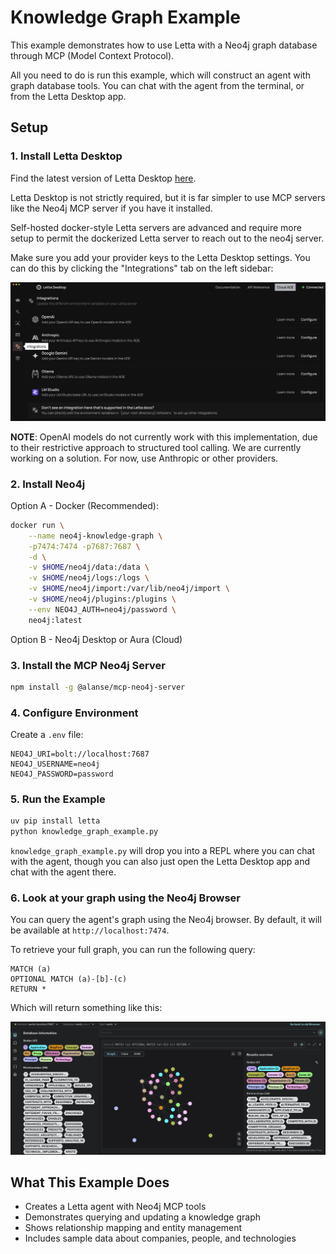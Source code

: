 # Knowledge Graph Example

This example demonstrates how to use Letta with a Neo4j graph database through MCP (Model Context Protocol).

All you need to do is run this example, which will construct an agent with graph database tools. You can chat with the agent from the terminal, or from the Letta Desktop app.

## Setup

### 1. Install Letta Desktop

Find the latest version of Letta Desktop [here](https://docs.letta.com/desktop).

Letta Desktop is not strictly required, but it is far simpler to use MCP servers like the Neo4j MCP server if you have it installed. 

Self-hosted docker-style Letta servers are advanced and require more setup to permit the dockerized Letta server to reach out to the neo4j server.

Make sure you add your provider keys to the Letta Desktop settings. You can do this by clicking the "Integrations" tab on the left sidebar:

![Letta Desktop Settings](./integrations.png)

**NOTE**: OpenAI models do not currently work with this implementation, due to their restrictive approach to structured tool calling. We are currently working on a solution. For now, use Anthropic or other providers.

### 2. Install Neo4j

Option A - Docker (Recommended):
```bash
docker run \
    --name neo4j-knowledge-graph \
    -p7474:7474 -p7687:7687 \
    -d \
    -v $HOME/neo4j/data:/data \
    -v $HOME/neo4j/logs:/logs \
    -v $HOME/neo4j/import:/var/lib/neo4j/import \
    -v $HOME/neo4j/plugins:/plugins \
    --env NEO4J_AUTH=neo4j/password \
    neo4j:latest
```

Option B - Neo4j Desktop or Aura (Cloud)

### 3. Install the MCP Neo4j Server

```bash
npm install -g @alanse/mcp-neo4j-server
```

### 4. Configure Environment

Create a `.env` file:
```
NEO4J_URI=bolt://localhost:7687
NEO4J_USERNAME=neo4j
NEO4J_PASSWORD=password
```

### 5. Run the Example

```bash
uv pip install letta
python knowledge_graph_example.py
```

`knowledge_graph_example.py` will drop you into a REPL where you can chat with the agent, though you can also just open the Letta Desktop app and chat with the agent there.

### 6. Look at your graph using the Neo4j Browser

You can query the agent's graph using the Neo4j browser. By default, it will be available at `http://localhost:7474`.

To retrieve your full graph, you can run the following query:

```cypher
MATCH (a)
OPTIONAL MATCH (a)-[b]-(c)
RETURN *
```

Which will return something like this:

![Neo4j Browser](./graph.png)

## What This Example Does

- Creates a Letta agent with Neo4j MCP tools
- Demonstrates querying and updating a knowledge graph
- Shows relationship mapping and entity management
- Includes sample data about companies, people, and technologies
